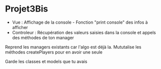 # Projet3Bis

* Vue : Affichage de la console - Fonction "print console" des infos à afficher
* Controleur : Récupération des valeurs saisies dans la console et appels des méthodes de ton manager

Reprend les managers existants car l'algo est déjà la. Mututalise les méthodes createPlayers pour en avoir une seule

Garde les classes et models que tu avais
